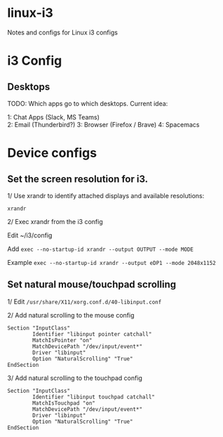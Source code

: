# linux-i3
Notes and configs for Linux i3 configs

# i3 Config

## Desktops

TODO: Which apps go to which desktops. Current idea:

1: Chat Apps (Slack, MS Teams)  
2: Email (Thunderbird?)
3: Browser (Firefox / Brave)
4: Spacemacs

# Device configs

## Set the screen resolution for i3.

1/ Use xrandr to identify attached displays and available resolutions:

`xrandr`

2/ Exec xrandr from the  i3 config

Edit ~/i3/config

Add `exec --no-startup-id xrandr --output OUTPUT --mode MODE`

Example `exec --no-startup-id xrandr --output eDP1 --mode 2048x1152`

## Set natural mouse/touchpad scrolling

1/ Edit `/usr/share/X11/xorg.conf.d/40-libinput.conf`

2/ Add natural scrolling to the mouse config

```
Section "InputClass"
        Identifier "libinput pointer catchall"
        MatchIsPointer "on"
        MatchDevicePath "/dev/input/event*"
        Driver "libinput"
        Option "NaturalScrolling" "True"
EndSection
```

3/ Add natural scrolling to the touchpad config

```
Section "InputClass"
        Identifier "libinput touchpad catchall"
        MatchIsTouchpad "on"
        MatchDevicePath "/dev/input/event*"
        Driver "libinput"
        Option "NaturalScrolling" "True"
EndSection
```

